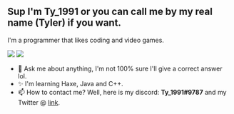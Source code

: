 ## Sup I'm Ty_1991 or you can call me by my real name (Tyler) if you want.

I'm a programmer that likes coding and video games.

![](https://github-readme-stats.vercel.app/api?username=Ty1991twitter&show_icons=true&theme=codeSTACKr)
![](https://github-readme-stats.vercel.app/api/top-langs/?username=Ty1991twitter&layout=compact&show_icons=true&theme=codeSTACKr)

- 💬 Ask me about anything, I'm not 100% sure I'll give a correct answer lol.
- ✨ I'm learning Haxe, Java and C++.
- 📫 How to contact me? Well, here is my discord: **Ty_1991#9787** and my Twitter @ [link](twitter.com/Ty_1991).
